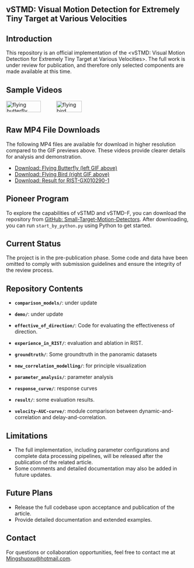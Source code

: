 **vSTMD**: Visual Motion Detection for Extremely Tiny Target at Various Velocities
---

## Introduction

This repository is an official implementation of the <vSTMD: Visual Motion Detection for Extremely Tiny Target at Various Velocities>. The full work is under review for publication, and therefore only selected components are made available at this time.

## Sample Videos

<div style="display: flex; gap: 20px;">
  <div>
    <img src="https://github.com/mingshuoxu/vSTMD/raw/main/src/vSTMD_F_butterfly.gif" alt="flying butterfly" width="90%">
  </div>
  <div>
    <img src="https://github.com/mingshuoxu/vSTMD/raw/main/src/vSTMD_F_flying_bird.gif" alt="flying bird" width="90%">
  </div>
</div>

## Raw MP4 File Downloads

The following MP4 files are available for download in higher resolution compared to the GIF previews above. These videos provide clearer details for analysis and demonstration.

- [Download: Flying Butterfly (left GIF above)](https://github.com/mingshuoxu/vSTMD/raw/main/src/vSTMD_F_butterfly.mp4)
- [Download: Flying Bird (right GIF above)](https://github.com/mingshuoxu/vSTMD/raw/main/src/vSTMD_F_flying_bird.mp4)
- [Download: Result for RIST-GX010290-1](https://github.com/mingshuoxu/vSTMD/raw/main/src/vSTMD_F-GX010290-1.mp4)




## Pioneer Program

To explore the capabilities of vSTMD and vSTMD-F, you can download the repository from [GitHub: Small-Target-Motion-Detectors](https://github.com/MingshuoXu/Small-Target-Motion-Detectors). After downloading, you can run `start_by_python.py` using Python to get started.

## Current Status

The project is in the pre-publication phase. Some code and data have been omitted to comply with submission guidelines and ensure the integrity of the review process.

## Repository Contents

- **`comparison_models/`**: under update

- **`demo/`**: under update

- **`effective_of_direction/`**: Code for evaluating the effectiveness of direction.

- **`experience_in_RIST/`**: evaluation and ablation in RIST.

- **`groundtruth/`**: Some groundtruth in the panoramic datasets

- **`new_correlation_modelling/`**: for principle visualization

- **`parameter_analysis/`**: parameter analysis

- **`response_curve/`**: response curves

- **`result/`**: some evaluation results.
 
- **`velocity-AUC-curve/`**: module comparison between dynamic-and-correlation and delay-and-correlation.


## Limitations
- The full implementation, including parameter configurations and complete data processing pipelines, will be released after the publication of the related article.
- Some comments and detailed documentation may also be added in future updates.


## Future Plans
- Release the full codebase upon acceptance and publication of the article.
- Provide detailed documentation and extended examples.


## Contact
For questions or collaboration opportunities, feel free to contact me at [Mingshuoxu@hotmail.com](mailto:Mingshuoxu@hotmail.com).
